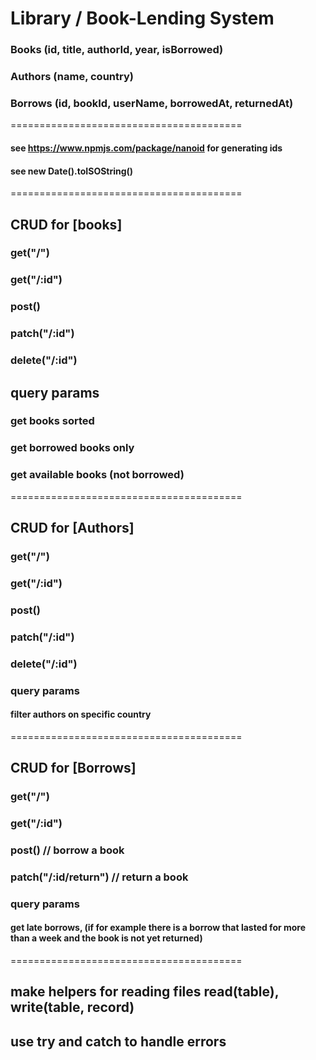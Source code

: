 
# Library / Book-Lending System

### Books (id, title, authorId, year, isBorrowed)
### Authors (name, country)
### Borrows (id, bookId, userName, borrowedAt, returnedAt)

========================================

#### see https://www.npmjs.com/package/nanoid for generating ids
#### see new Date().toISOString()

========================================

## CRUD for [books]
  ### get("/")
  ### get("/:id")
  ### post()
  ### patch("/:id")
  ### delete("/:id")
  
  ## query params
  ### get books sorted
  ### get borrowed books only
  ### get available books (not borrowed)

========================================

## CRUD for [Authors]
  ### get("/")
  ### get("/:id")
  ### post()
  ### patch("/:id")
  ### delete("/:id")

  ### query params
   ####  filter authors on specific country

========================================

## CRUD for [Borrows]
  ### get("/")
  ### get("/:id")
  ### post() // borrow a book
  ### patch("/:id/return") // return a book

  ### query params
   #### get late borrows, (if for example there is a borrow that lasted for more than a week and the book is not yet returned)

========================================


## make helpers for reading files read(table), write(table, record)
## use try and catch to handle errors
